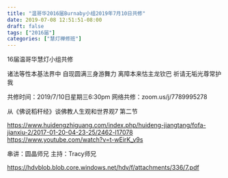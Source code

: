 ```yaml
---
title: "温哥华2016届Burnaby小组2019年7月10日共修"
date: 2019-07-08 12:51:51-08:00
draft: false
tags: ["2016届"]
categories: ["慧灯禅修班"]
---
```

16届温哥华慧灯小组共修

诸法等性本基法界中
自现圆满三身游舞力
离障本来怙主龙钦巴
祈请无垢光尊常护我

共修时间：2019/7/10日星期三6:30pm
网络共修：zoom.us/j/7789995278

 从《佛说稻秆经》谈佛教人生观和世界观7  第二节 

https://www.huidengzhiguang.com/index.php/huideng-jiangtang/fofa-jianxiu-2/2017-01-20-04-23-25/2462-l17078
https://www.youtube.com/watch?v=t-wEirK_v9s

串讲：圆晶师兄
主持：Tracy师兄

 https://hdvblob.blob.core.windows.net/hdv/f/attachments/336/7.pdf
